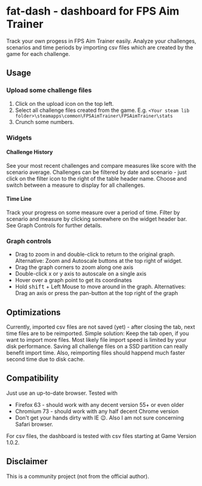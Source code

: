 # fat-dash - dashboard for FPS Aim Trainer
Track your own progess in FPS Aim Trainer easily. Analyze your challenges, scenarios and time periods by importing csv files which are created by the game for each challenge.

## Usage

### Upload some challenge files
1. Click on the upload icon on the top left.
2. Select all challenge files created from the game. E.g. `<Your steam lib folder>\steamapps\common\FPSAimTrainer\FPSAimTrainer\stats`
3. Crunch some numbers.

### Widgets

#### Challenge History
See your most recent challenges and compare measures like score with the scenario average. Challenges can be filtered by date and scenario - just click on the filter icon to the right of the table header name. Choose and switch between a measure to display for all challenges.

#### Time Line
Track your progress on some measure over a period of time. Filter by scenario and measure by clicking somewhere on the widget header bar. See Graph Controls for further details.

### Graph controls
- Drag to zoom in and double-click to return to the original graph. Alternative: Zoom and Autoscale buttons at the top right of widget.
- Drag the graph corners to zoom along one axis
- Double-click x or y axis to autoscale on a single axis
- Hover over a graph point to get its coordinates
- Hold <kbd>shift</kbd> + Left Mouse to move around in the graph. Alternatives: Drag an axis or press the pan-button at the top right of the graph 

## Optimizations
Currently, imported csv files are not saved (yet) - after closing the tab, next time files are to be reimported. Simple solution: Keep the tab open, if you want to import more files. Most likely file import speed is limited by your disk performance. Saving all challenge files on a SSD partition can really benefit import time. Also, reimporting files should happend much faster second time due to disk cache.

## Compatibility
Just use an up-to-date browser. Tested with
- Firefox 63 - should work with any decent version 55+ or even older
- Chromium 73 - should work with any half decent Chrome version
- Don't get your hands dirty with IE 😉. Also I am not sure concerning Safari browser.

For csv files, the dashboard is tested with csv files starting at Game Version 1.0.2.

## Disclaimer
This is a community project (not from the official author).
